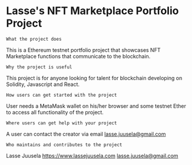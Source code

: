 # Lasse's NFT Marketplace Portfolio Project


    What the project does
This is a Ethereum testnet portfolio project that showcases NFT Marketplace functions that communicate to the blockchain.

    Why the project is useful
This project is for anyone looking for talent for blockchain developing on Solidity, Javascript and React.

    How users can get started with the project
User needs a MetaMask wallet on his/her browser and some testnet Ether to access all functionality of the project.

    Where users can get help with your project
A user can contact the creator via email lasse.juusela@gmail.com

    Who maintains and contributes to the project
Lasse Juusela
https://www.lassejuusela.com
lasse.juusela@gmail.com
